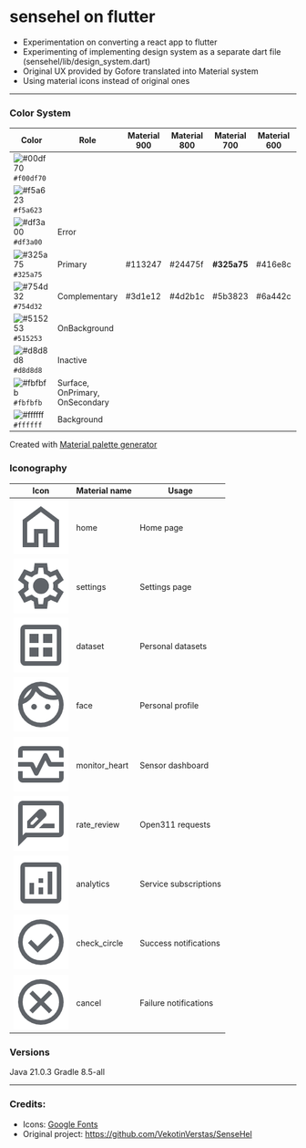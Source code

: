 # sensehel on flutter
- Experimentation on converting a react app to flutter
- Experimenting of implementing design system as a separate dart file (sensehel/lib/design_system.dart)
- Original UX provided by Gofore translated into Material system
- Using material icons instead of original ones

---
### Color System

| Color | Role | Material 900 | Material 800 | Material 700 | Material 600 | Material 500 | Material 400 | Material 300 | Material 200 | Material 100 | Material 50|
|----|----|----|----|----|----|----|----|----|----|----|----|
| ![#00df70](https://placehold.co/15x20/00df70/00df70.png) `#f00df70` | 
| ![#f5a623](https://placehold.co/15x20/f5a623/f5a623.png) `#f5a623` | 
| ![#df3a00](https://placehold.co/15x20/df3a00/df3a00.png) `#df3a00` | Error |
| ![#325a75](https://placehold.co/15x20/325a75/325a75.png) `#325a75` | Primary | #113247 | #24475f | **#325a75** | #416e8c | #4f7d94 | #6890af | #80a4c1 | #a0bfd8 | #bedaef | #def1ff |
| ![#754d32](https://placehold.co/15x20/754d32/754d32.png) `#754d32` | Complementary | #3d1e12 | #4d2b1c | #5b3823 | #6a442c | **#754d32** | #8c664e | #a2806b | #c1a392 | #dfc7b8 | #f9e8da |
| ![#515253](https://placehold.co/15x20/515253/515253.png) `#515253` | OnBackground |
| ![#d8d8d8](https://placehold.co/15x20/d8d8d8/d8d8d8.png) `#d8d8d8` | Inactive |
| ![#fbfbfb](https://placehold.co/15x20/fbfbfb/fbfbfb.png) `#fbfbfb` | Surface, OnPrimary, OnSecondary |
| ![#ffffff](https://placehold.co/15x20/ffffff/ffffff.png) `#ffffff` | Background |

Created with [Material palette generator](https://m2.material.io/design/color/the-color-system.html)

### Iconography

| Icon | Material name | Usage |
|----|----|----|
| ![material icon home](/material_icons/home.png) | home | Home page |
| ![material icon settings](/material_icons/settings.png) | settings | Settings page |
| ![material icon dataset](/material_icons/dataset.png) | dataset | Personal datasets |
| ![material icon face](/material_icons/face.png) | face | Personal profile |
| ![material icon monitor heart](/material_icons/monitor_heart.png) | monitor_heart | Sensor dashboard |
| ![material icon rate review](/material_icons/rate_review.png) | rate_review | Open311 requests |
| ![material icon analytics](/material_icons/analytics.png) | analytics | Service subscriptions |
| ![material icon check_circle](/material_icons/check_circle.png) | check_circle | Success notifications |
| ![material icon cancel](/material_icons/cancel.png) | cancel | Failure notifications |

### Versions

Java 21.0.3
Gradle 8.5-all

---
### Credits:

- Icons: [Google Fonts](https://github.com/google/material-design-icons)
- Original project: https://github.com/VekotinVerstas/SenseHel 
